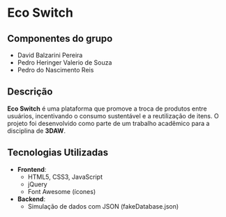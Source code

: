 # Eco Switch

## Componentes do grupo
- David Balzarini Pereira
- Pedro Heringer Valerio de Souza
- Pedro do Nascimento Reis

## Descrição
**Eco Switch** é uma plataforma que promove a troca de produtos entre usuários, incentivando o consumo sustentável e a reutilização de itens. O projeto foi desenvolvido como parte de um trabalho acadêmico para a disciplina de **3DAW**.


## Tecnologias Utilizadas
- **Frontend**:
  - HTML5, CSS3, JavaScript
  - jQuery
  - Font Awesome (ícones)
- **Backend**:
  - Simulação de dados com JSON (fakeDatabase.json)
